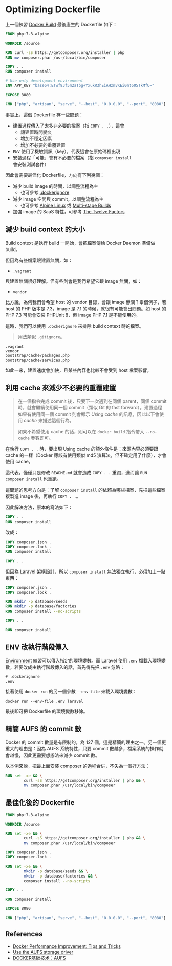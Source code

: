 # Optimizing Dockerfile

上一個練習 [Docker Build](exercises-21-docker-build.md) 最後產生的 Dockerfile 如下：

```dockerfile
FROM php:7.3-alpine

WORKDIR /source

RUN curl -sS https://getcomposer.org/installer | php
RUN mv composer.phar /usr/local/bin/composer

COPY . .
RUN composer install

# Use only development environment
ENV APP_KEY "base64:ETwf93f5m2aTbg+YxukR3hEiAHzmvKEi0mt605TkMfU="

EXPOSE 8080

CMD ["php", "artisan", "serve", "--host", "0.0.0.0", "--port", "8080"]
```

事實上，這個 Dockerfile 存一些問題：

* 建置過程傳入了太多非必要的檔案（指 `COPY . .`），這會
  + 讓建置時間變久
  + 增加不穩定因素
  + 增加不必要的重覆建置
* `ENV` 使用了機敏資訊（key），代表這會在原始碼裡出現
* 安裝過程「可能」會有不必要的檔案（指 `composer install` 會安裝測試套件）

因此會需要最佳化 Dockerfile，方向有下列幾個：

* 減少 build image 的時間，以調整流程為主
  + 也可參考 [.dockerignore](https://docs.docker.com/engine/reference/builder/#dockerignore-file)
* 減少 image 空間與 commit，以調整流程為主
  + 也可參考 [Alpine Linux](https://hub.docker.com/_/alpine/) 或 [Multi-stage Builds](https://docs.docker.com/develop/develop-images/multistage-build/)
* 加強 image 的 SaaS 特性，可參考 [The Twelve Factors](https://12factor.net/)

## 減少 build context 的大小

Build context 是執行 build 一開始，會把檔案傳給 Docker Daemon 準備做 build。

但因為有些檔案跟建置無關，如：

* `.vagrant`

與建置無關很好理解。但有些則會是我們希望它跟 image 無關，如：

* `vendor`

比方說，為何我們會希望 host 的 vendor 目錄，會跟 image 無關？舉個例子，若 host 的 PHP 版本是 7.3，image 是 7.1 的時候，就很有可能會出問題。如 host 的 PHP 7.3 可能會安裝 PHPUnit 8，但 image PHP 7.1 是不能使用的。

這時，我們可以使用 `.dockerignore` 來排除 build context 時的檔案。

> 用法類似 `.gitignore`。

```
.vagrant
vendor
bootstrap/cache/packages.php
bootstrap/cache/services.php
```

如此一來，建置速度會加快，且某些內容也比較不會受到 host 檔案影響。

## 利用 cache 來減少不必要的重覆建置

> 在一個指令完成 commit 後，只要下一次遇到在同個 parent，同個 commit 時，就會繼續使用同一個 commit（類似 Git 的 fast forward）。建置過程如果有使用同一個 commit 則會顯示 *Using cache* 的訊息，因此以下會使用 *cache* 來描述這個行為。
> 
> 如果不希望使用 cache 的話，則可以在 `docker build` 指令帶入 `--no-cache` 參數即可。

在執行 `COPY . .` 時，要出現 Using cache 的額外條件是：來源內容必須要跟 cache 的一樣（Docker 應該有使用類似 md5 演算法，但不確定用了什麼），才會使用 cache。

這代表，僅僅只是修改 `README.md` 就會造成 `COPY . .` 重跑，進而讓 `RUN composer install` 也重跑。 

這問題的思考方向是：了解 `composer install` 的依賴為哪些檔案，先把這些檔案複製進 image 後，再執行 `COPY . .`。

因此解決方法，原本的寫法如下：

```dockerfile
COPY . .
RUN composer install
```

改成：

```dockerfile
COPY composer.json .
COPY composer.lock .
RUN composer install

COPY . .
```

但因為 Laravel 架構設計，所以 `composer install` 無法獨立執行，必須加上一點東西：

```dockerfile
COPY composer.json .
COPY composer.lock .

RUN mkdir -p database/seeds
RUN mkdir -p database/factories
RUN composer install --no-scripts

COPY . .

RUN composer install
```

## ENV 改執行階段傳入

[Environment](exercises-11-environment-variable.md) 練習可以傳入指定的環境變數。而 Laravel 使用 `.env` 檔載入環境變數，若要改成由執行階段傳入的話，首先得先把 `.env` 忽略：

```
# .dockerignore
.env
```

接著使用 `docker run` 的另一個參數 `--env-file` 來載入環境變數：

```
docker run --env-file .env laravel
```

最後即可把 Dockerfile 的環境變數移除。

## 精簡 AUFS 的 commit 數

Docker 的 commit 數量是有限制的，為 127 個，這是精簡的理由之一。另一個更重大的理由是：因為 AUFS 系統特性，只要 commit 數越多，檔案系統的操作就會越慢，因此更需要想辦法來減少 commit 數。

以本例來說，把最上面安裝 composer 的過程合併，不失為一個好方法：

```dockerfile
RUN set -xe && \
        curl -sS https://getcomposer.org/installer | php && \
        mv composer.phar /usr/local/bin/composer
```

## 最佳化後的 Dockerfile

```dockerfile
FROM php:7.3-alpine

WORKDIR /source

RUN set -xe && \
        curl -sS https://getcomposer.org/installer | php && \
        mv composer.phar /usr/local/bin/composer

COPY composer.json .
COPY composer.lock .

RUN set -xe && \
        mkdir -p database/seeds && \
        mkdir -p database/factories && \
        composer install --no-scripts

COPY . .

RUN composer install

EXPOSE 8080

CMD ["php", "artisan", "serve", "--host", "0.0.0.0", "--port", "8080"]
```

## References

* [Docker Performance Improvement: Tips and Tricks](https://stackify.com/docker-performance-improvement-tips-and-tricks/)
* [Use the AUFS storage driver](https://docs.docker.com/storage/storagedriver/aufs-driver/)
* [DOCKER基础技术：AUFS](https://coolshell.cn/articles/17061.html)
